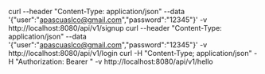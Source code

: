 curl --header "Content-Type: application/json" --data '{"user":"apascuaslco@gmail.com","password":"12345"}' -v http://localhost:8080/api/v1/signup
curl --header "Content-Type: application/json" --data '{"user":"apascuaslco@gmail.com","password":"12345"}' -v http://localhost:8080/api/v1/login
curl -H "Content-Type; application/json" -H "Authorization: Bearer " -v http://localhost:8080/api/v1/hello
